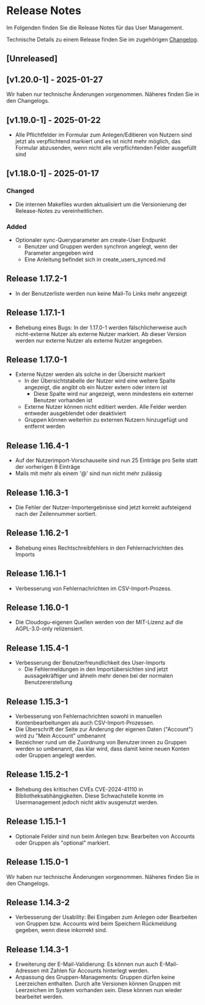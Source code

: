 # Release Notes

Im Folgenden finden Sie die Release Notes für das User Management. 

Technische Details zu einem Release finden Sie im zugehörigen [Changelog](https://docs.cloudogu.com/de/docs/dogus/usermgt/CHANGELOG/).

## [Unreleased]

## [v1.20.0-1] - 2025-01-27
Wir haben nur technische Änderungen vorgenommen. Näheres finden Sie in den Changelogs.

## [v1.19.0-1] - 2025-01-22
* Alle Pflichtfelder im Formular zum Anlegen/Editieren von Nutzern sind jetzt als verpflichtend markiert und es ist 
  nicht mehr möglich, das Formular abzusenden, wenn nicht alle verpflichtenden Felder ausgefüllt sind

## [v1.18.0-1] - 2025-01-17
### Changed
* Die internen Makefiles wurden aktualisiert um die Versionierung der Release-Notes zu vereinheitlichen.
### Added
* Optionaler sync-Queryparameter am create-User Endpunkt
    * Benutzer und Gruppen werden synchron angelegt, wenn der Parameter angegeben wird
    * Eine Anleitung befindet sich in create_users_synced.md

## Release 1.17.2-1
* In der Benutzerliste werden nun keine Mail-To Links mehr angezeigt 

## Release 1.17.1-1
* Behebung eines Bugs: In der 1.17.0-1 werden fälschlicherweise auch nicht-externe Nutzer als externe Nutzer markiert. Ab dieser Version werden nur externe Nutzer als externe Nutzer angegeben.

## Release 1.17.0-1
* Externe Nutzer werden als solche in der Übersicht markiert
  * In der Übersichtstabelle der Nutzer wird eine weitere Spalte angezeigt, die angibt ob ein Nutzer extern oder intern ist
    * Diese Spalte wird nur angezeigt, wenn mindestens ein externer Benutzer vorhanden ist
  * Externe Nutzer können nicht editiert werden. Alle Felder werden entweder ausgeblendet oder deaktiviert
  * Gruppen können weiterhin zu externen Nutzern hinzugefügt und entfernt werden

## Release 1.16.4-1
* Auf der Nutzerimport-Vorschauseite sind nun 25 Einträge pro Seite statt der vorherigen 8 Einträge
* Mails mit mehr als einem '@' sind nun nicht mehr zulässig

## Release 1.16.3-1
* Die Fehler der Nutzer-Importergebnisse sind jetzt korrekt aufsteigend nach der Zeilennummer sortiert.

## Release 1.16.2-1
* Behebung eines Rechtschreibfehlers in den Fehlernachrichten des Imports

## Release 1.16.1-1
* Verbesserung von Fehlernachrichten im CSV-Import-Prozess.

## Release 1.16.0-1
* Die Cloudogu-eigenen Quellen werden von der MIT-Lizenz auf die AGPL-3.0-only relizensiert.

## Release 1.15.4-1
* Verbesserung der Benutzerfreundlichkeit des User-Imports
  * Die Fehlermeldungen in den Importübersichten sind jetzt aussagekräftiger und ähneln mehr denen bei der normalen Benutzererstellung

## Release 1.15.3-1
* Verbesserung von Fehlernachrichten sowohl in manuellen Kontenbearbeitungen als auch CSV-Import-Prozessen.
* Die Überschrift der Seite zur Änderung der eigenen Daten ("Account") wird zu "Mein Account" umbenannt
* Bezeichner rund um die Zuordnung von Benutzer:innen zu Gruppen werden so umbenannt, das klar wird, dass damit keine neuen Konten oder Gruppen angelegt werden.

## Release 1.15.2-1
* Behebung des kritischen CVEs CVE-2024-41110 in Bibliotheksabhängigkeiten. Diese Schwachstelle konnte im Usermanagement jedoch nicht aktiv ausgenutzt werden. 

## Release 1.15.1-1
* Optionale Felder sind nun beim Anlegen bzw. Bearbeiten von Accounts oder Gruppen als "optional" markiert.

## Release 1.15.0-1

Wir haben nur technische Änderungen vorgenommen. Näheres finden Sie in den Changelogs.

## Release 1.14.3-2

* Verbesserung der Usability: Bei Eingaben zum Anlegen oder Bearbeiten von Gruppen bzw. Accounts wird beim Speichern Rückmeldung gegeben, wenn diese inkorrekt sind.

## Release 1.14.3-1

* Erweiterung der E-Mail-Validierung: Es können nun auch E-Mail-Adressen mit Zahlen für Accounts hinterlegt werden.
* Anpassung des Gruppen-Managements: Gruppen dürfen keine Leerzeichen enthalten. Durch alte Versionen können Gruppen mit Leerzeichen im System vorhanden sein. Diese können nun wieder bearbeitet werden.
